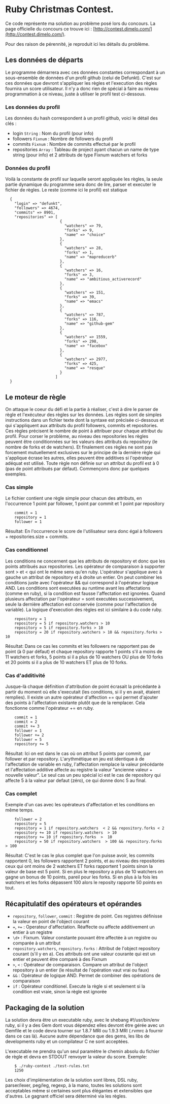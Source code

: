# Ruby Christmas Contest.

Ce code représente ma solution au problème posé lors du concours. La page officielle du concours ce trouve ici : [http://contest.dimelo.com/](http://contest.dimelo.com/).

Pour des raison de pérennité, je reproduit ici les détails du problème.

## Les données de départs
Le programme démarrera avec ces données constantes correspondant à un sous-ensemble de données d'un profil github (celui de Defunkt). C'est sur ces données que devront s'appliquer les règles et l'execution des règles fournira un score utilisateur. Il n'y a donc rien de spécial à faire au niveau programmation à ce niveau, juste à utiliser le profil test ci-dessous.

### Les données du profil
Les données du hash correspondent à un profil github, voici le détail des clés :

 - login `String` : Nom du profil (pour info)
 - followers `Fixnum` : Nombre de followers du profil
 - commits `Fixnum` : Nombre de commits effectué par le profil
 - repositories `Array` : Tableau de project ayant chacun un name de type string (pour info) et 2 attributs de type Fixnum watchers et forks

### Données du profil

Voilà la constante de profil sur laquelle seront appliquée les règles, la seule partie dynamique du programme sera donc de lire, parser et executer le fichier de règles. Le reste (comme ici le profil) est statique


      {
        "login" => "defunkt",
        "followers" => 4674,
        "commits" => 8901,
        "repositories" => [
                            {
                              "watchers" => 79,
                              "forks" => 9,
                              "name" => "choice"
                            },
                            {
                              "watchers" => 28,
                              "forks" => 1,
                              "name" => "mapreducerb"
                            },
                            {
                              "watchers" => 16,
                              "forks" => 3,
                              "name" => "ambitious_activerecord"
                            },
                            {
                              "watchers" => 151,
                              "forks" => 39,
                              "name" => "emacs"
                            },
                            {
                              "watchers" => 787,
                              "forks" => 116,
                              "name" => "github-gem"
                            },
                            {
                              "watchers" => 1559,
                              "forks" => 298,
                              "name" => "facebox"
                            },
                            {
                              "watchers" => 2977,
                              "forks" => 425,
                              "name" => "resque"
                            } 
                          ]
      }
      
## Le moteur de règle

On attaque le coeur du défi et la partie à réaliser, c'est à dire le parser de règle et l'exécuteur des règles sur les données. Les règles sont de simples instructions dans un fichier texte dont la syntaxe est précisée ci-dessous et qui s'appliquent aux attributs du profil followers, commits et repositories. Ces règles précisent le nombre de point à attribuer pour chaque attribut du profil. Pour corser le problème, au niveau des repositories les règles peuvent être conditionnées sur les valeurs des attributs du repository (le nombre de forks et de watchers). Et finalement ces règles ne sont pas forcement mutuellement exclusives sur le principe de la dernière règle qui s'applique écrase les autres, elles peuvent être additives si l'opérateur adéquat est utilisé. Toute règle non définie sur un attribut du profil est à 0 (pas de point attribués par défaut). Commençons donc par quelques exemples.

### Cas simple

Le fichier contient une règle simple pour chacun des attributs, en l'occurrence 1 point par follower, 1 point par commit et 1 point par repository


        commit = 1
        repository = 1
        follower = 1

      
Résultat: En l'occurrence le score de l'utilisateur sera donc égal à followers + repositories.size + commits.

### Cas conditionnel

Les conditions ne concernent que les attributs de repository et donc que les points attribués aux repositories. Les opérateur de comparaison à supporter sont > et < qui ont le même sens qu'en ruby. L'opérateur s'applique avec à gauche un attribut de repository et à droite un entier. On peut combiner les conditions juste avec l'opérateur && qui correspond à l'opérateur logique AND. Les conditions sont executées au runtime avant les affectations (comme en ruby), si la condition est fausse l'affectation est ignorées. Quand plusieurs affectation par l'opérateur = sont executées successivement, seule la dernière affectation est conservée (comme pour l'affectation de variable). La logique d'execution des règles est ici similaire à du code ruby.

    
        repository = 1
        repository = 5 if repository.watchers > 10
        repository = 5 if repository.forks > 10
        repository = 20 if repository.watchers > 10 && repository.forks > 10

      
Résultat: Dans ce cas les commits et les followers ne rapportent pas de point (à 0 par défaut) et chaque repository rapporte 1 points s'il a moins de 11 watchers et forks, 5 points si il a plus de 10 watchers OU plus de 10 forks et 20 points si il a plus de 10 watchers ET plus de 10 forks.

### Cas d'additivité

Jusque-là chaque définition d'attribution de point écrasait la précédante à partir du moment où elle s'executait (les conditions, si il y en avait, étaient remplies). Il existe un autre opérateur d'affection += qui permet d'ajouter des points à l'affectation existante plutôt que de la remplacer. Cela fonctionne comme l'opérateur += en ruby.


        commit = 1
        commit = 2
        commit += 3
        follower = 1
        follower += 2
        follower = 5
        repository += 5

      
Résultat: Ici on est dans le cas où on attribut 5 points par commit, par follower et par repository. L'arythmétique en jeu est identique à de l'affectation de variable en ruby, l'affectation remplace la valeur précédante et l'affectation additive affecte au registre la valeur "ancienne valeur + nouvelle valeur". Le seul cas un peu spécial ici est le cas de repository qui affecte 5 à la valeur par defaut (zéro), ce qui donne donc 5 au final.

### Cas complet

Exemple d'un cas avec les opérateurs d'affectation et les conditions en même temps.


        follower = 2
        repository = 5
        repository = 1 if repository.watchers  < 2 && repository.forks < 2
        repository += 10 if repository.watchers  > 10
        repository += 10 if repository.forks  >  10
        repository = 50 if repository.watchers  > 100 && repository.forks > 100

      
Résultat: C'est le cas le plus complet que l'on puisse avoir, les commits rapportent 0, les followers rapportent 2 points, et au niveau des repositories ceux qui ont moins de 2 watchers ET forks rapportent 1 points sinon la valeur de base est 5 point. Si en plus le repository a plus de 10 watchers on gagne un bonus de 10 points, pareil pour les forks. Si en plus à la fois les watchers et les forks dépassent 100 alors le reposity rapporte 50 points en tout.

## Récapitulatif des opérateurs et opérandes

 - `repository`, `follower`, `commit` : Registre de point. Ces registres définisse la valeur en point de l'object courant
 - `=`, `+=` : Operateur d'affectation. Réaffecte ou affecte additivement un entier à un registre
 - `\d+` : Fixnum. Valeur constante pouvant être affectée à un registre ou comparée à un attribut
 - `repository.watchers`, `repository.forks` : Attribut de l'object repository courant (s'il y en a). Ces attributs ont une valeur courante qui est un entier et peuvent être comparé à des Fixnum
 - `>`, `<` : Opérateur de comparaison. Compare un attribut de l'object repository à un entier (le résultat de l'opération vaut vrai ou faux)
 - `&&` : Opérateur de logique AND. Permet de combiner des opérations de comparaison
 - `if` : Opérateur conditionel. Execute la règle si et seulement si la condition est vraie, sinon la règle est ignorée

## Packaging de la solution

La solution devra être un executable ruby, avec le shebang #!/usr/bin/env ruby, si il y a des Gem dont vous dépendez elles devront être gérée avec un Gemfile et le code devra tourner sur 1.8.7 MRI ou 1.9.3 MRI (.rvmrc à fournir dans ce cas là). Aucune autre dépendance que des gems, les libs de developments ruby et un compilateur C ne sont acceptées.

L'executable ne prendra qu'un seul paramètre le chemin absolu du fichier de règle et devra en STDOUT renvoyer la valeur du score. Exemple:


        $ ./ruby-contest ./test-rules.txt
        1250

      
Les choix d'implémentation de la solution sont libres, DSL ruby, parser/lexer, peg/leg, regexp, à la mano, toutes les solutions sont acceptables même si certaines sont plus élégantes et extensibles que d'autres. Le gagnant officiel sera déterminé via les règles.